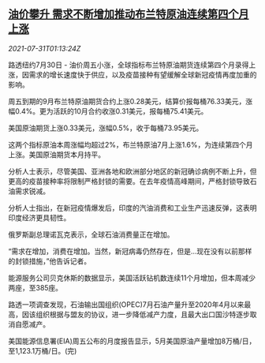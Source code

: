 <!--1627695063000-->
[油价攀升 需求不断增加推动布兰特原油连续第四个月上涨](https://cn.reuters.com/article/global-oil-drv-market-0731-idCNKBS2F101A)
------

<div><i>2021-07-31T01:13:24Z</i></div><p>路透纽约7月30日 - 油价周五小涨，全球指标布兰特原油期货连续第四个月录得上涨，因需求的增长速度快于供应，以及疫苗接种有望缓解全球新冠疫情再度加重的影响。</p><p>周五到期的9月布兰特原油期货合约上涨0.28美元，结算价报每桶76.33美元，涨幅0.4%。更为活跃的10月合约收涨0.31美元，报每桶75.41美元。</p><p>美国原油期货上涨0.33美元，涨幅0.5%，收于每桶73.95美元。</p><p>这两个指标原油本周涨幅均超过2%，布兰特原油7月上涨1.6%，为连续第四个月上涨。美国原油期货本月持平。</p><p>分析人士表示，尽管美国、亚洲各地和欧洲部分地区的新冠确诊病例不断上升，但更高的疫苗接种率将限制严格封锁的需要。在去年疫情高峰期间，严格封锁导致石油需求锐减。</p><p>分析人士指出，在新冠疫情爆发后，印度的汽油消费和工业生产迅速反弹，这表明印度经济更具韧性。</p><p>俄罗斯副总理诺瓦克表示，全球石油消费量正在增加。</p><p>“需求在增加，消费在增加。当然，新冠病毒仍然存在，但是…现在没有以前那样的封锁措施，”他告诉记者。</p><p>能源服务公司贝克休斯的数据显示，美国活跃钻机数连续11个月增加，但本周减少两座，至385座。</p><p>路透一项调查发现，石油输出国组织(OPEC)7月石油产量升至2020年4月以来最高，因该组织根据与盟友的协议，进一步降低减产力度，且最大出口国沙特逐步取消自愿减产。</p><p>美国能源信息署(EIA)周五公布的月度报告显示，5月美国原油产量增加8万桶/日，至1,123.1万桶/日。(完)</p>
